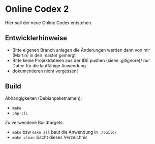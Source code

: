 # Online Codex 2

Hier soll der neue Online Codex entstehen.

## Entwicklerhinweise

- Bitte eigenen Branch anlegen die Änderungen werden dann von mir (Martin) in den master gemergt
- Bitte keine Projektdateien aus der IDE pushen (siehe .gitignore)/ nur Daten für die lauffähige Anwendung
- dokumentieren nicht vergessen!

## Build

Abhängigkeiten (Debianpaketnamen):
- `make`
- `php-cli`

Zu verwendene Buildtargets:
- `make` bzw `make all` baut die Anwendung in `./build/`
- `make clean` löscht dieses Verzeichnis 
